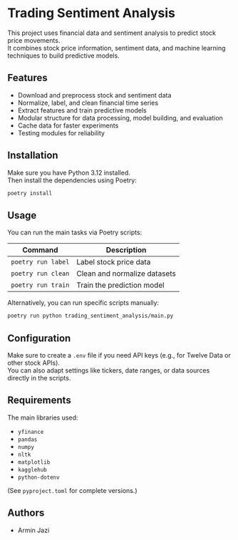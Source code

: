 # Trading Sentiment Analysis

This project uses financial data and sentiment analysis to predict stock price movements.  
It combines stock price information, sentiment data, and machine learning techniques to build predictive models.

## Features

- Download and preprocess stock and sentiment data
- Normalize, label, and clean financial time series
- Extract features and train predictive models
- Modular structure for data processing, model building, and evaluation
- Cache data for faster experiments
- Testing modules for reliability

## Installation

Make sure you have Python 3.12 installed.  
Then install the dependencies using Poetry:

```bash
poetry install
```

## Usage

You can run the main tasks via Poetry scripts:

| Command            | Description                  |
| ------------------ | ---------------------------- |
| `poetry run label` | Label stock price data       |
| `poetry run clean` | Clean and normalize datasets |
| `poetry run train` | Train the prediction model   |

Alternatively, you can run specific scripts manually:

```bash
poetry run python trading_sentiment_analysis/main.py
```

## Configuration

Make sure to create a `.env` file if you need API keys (e.g., for Twelve Data or other stock APIs).  
You can also adapt settings like tickers, date ranges, or data sources directly in the scripts.

## Requirements

The main libraries used:

- `yfinance`
- `pandas`
- `numpy`
- `nltk`
- `matplotlib`
- `kagglehub`
- `python-dotenv`

(See `pyproject.toml` for complete versions.)

## Authors

- Armin Jazi
